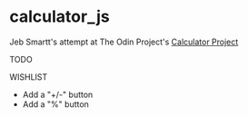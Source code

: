 # calculator_js

Jeb Smartt's attempt at The Odin Project's [Calculator Project](https://www.theodinproject.com/lessons/foundations-calculator#project-solution)

TODO

WISHLIST
+ Add a "+/-" button
+ Add a "%" button